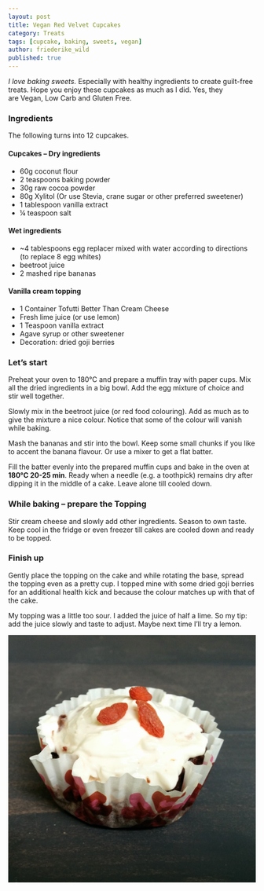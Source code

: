 ```yaml
---
layout: post
title: Vegan Red Velvet Cupcakes 
category: Treats
tags: [cupcake, baking, sweets, vegan]
author: friederike_wild
published: true
---
```


*I love baking sweets.* Especially with healthy ingredients to create guilt-free treats. Hope you enjoy these cupcakes as much as I did. Yes, they are Vegan, Low Carb and Gluten Free.

<!--more-->

### Ingredients

The following turns into 12 cupcakes.
#### Cupcakes – Dry ingredients
* 60g coconut flour
* 2 teaspoons baking powder
* 30g raw cocoa powder
* 80g Xylitol (Or use Stevia, crane sugar or other preferred sweetener)
* 1 tablespoon vanilla extract
* ¼ teaspoon salt

#### Wet ingredients
* ~4 tablespoons egg replacer mixed with water according to directions (to replace 8 egg whites)
* beetroot juice
* 2 mashed ripe bananas

#### Vanilla cream topping
* 1 Container Tofutti Better Than Cream Cheese
* Fresh lime juice (or use lemon)
* 1 Teaspoon vanilla extract
* Agave syrup or other sweetener
* Decoration: dried goji berries


### Let’s start
Preheat your oven to 180°C and prepare a muffin tray with paper cups.
Mix all the dried ingredients in a big bowl. Add the egg mixture of choice and stir well together.

Slowly mix in the beetroot juice (or red food colouring). Add as much as to give the mixture a nice colour. Notice that some of the colour will vanish while baking.

Mash the bananas and stir into the bowl. Keep some small chunks if you like to accent the banana flavour. Or use a mixer to get a flat batter.

Fill the batter evenly into the prepared muffin cups and bake in the oven at **180°C 20-25 min**. Ready when a needle (e.g. a toothpick) remains dry after dipping it in the middle of a cake. Leave alone till cooled down.

### While baking – prepare the Topping
Stir cream cheese and slowly add other ingredients. Season to own taste. Keep cool in the fridge or even freezer till cakes are cooled down and ready to be topped.

### Finish up
Gently place the topping on the cake and while rotating the base, spread the topping even as a pretty cup. I topped mine with some dried goji berries for an additional health kick and because the colour matches up with that of the cake.

My topping was a little too sour. I added the juice of half a lime. So my tip: add the juice slowly and taste to adjust. Maybe next time I’ll try a lemon.

![The cupcakes](/public/assets/201311-red-velvet-cupcakes-result.jpg "The cupcakes")
